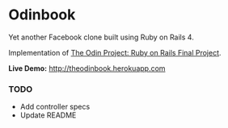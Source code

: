 # Odinbook

Yet another Facebook clone built using Ruby on Rails 4.

Implementation of [The Odin Project: Ruby on Rails Final Project](http://www.theodinproject.com/ruby-on-rails/final-project).

**Live Demo:** http://theodinbook.herokuapp.com

### TODO
- Add controller specs
- Update README
